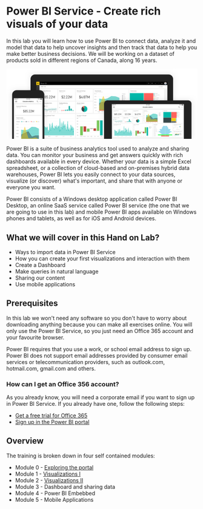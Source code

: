  # Power BI Service - Create rich visuals of your data
In this lab you will learn how to use Power BI to connect data, analyze it and model that data to help uncover insights and then track that data to help you make better business decisions. We will be working on a dataset of products sold in different regions of Canada, along 16 years.

 ![](/Images/powerbi-intro.png)

Power BI is a suite of business analytics tool used to analyze and sharing data. You can monitor your business and get answers quickly with rich dashboards available in every device. Whether your data is a simple Excel spreadsheet, or a collection of cloud-based and on-premises hybrid data warehouses, Power BI lets you easily connect to your data sources, visualize (or discover) what's important, and share that with anyone or everyone you want.

Power BI consists of a Windows desktop application called Power BI Desktop, an online SaaS service called Power BI service (the one that we are going to use in this lab) and mobile Power BI apps available on Windows phones and tablets, as well as for iOS amd Android devices.

## What we will cover in this Hand on Lab?
* Ways to import data in Power BI Service
* How you can create your first visualizations and interaction with them
* Create a Dashboard
* Make queries in natural language
* Sharing our content
* Use mobile applications

## Prerequisites
In this lab we won't need any software so you don't have to worry about downloading anything because you can make all exercises online.
You will only use the Power BI Service, so you just need an Office 365 account and your favourite browser.

Power BI requires that you use a work, or school email address to sign up. Power BI does not support email addresses provided by consumer email services or telecommunication providers, such as outlook.com, hotmail.com, gmail.com and others.


### How can I get an Office 356 account?
As you already know, you will need a corporate email if you want to sign up in Power BI Service. If you already have one, follow the following steps:
* [Get a free trial for Office 365](https://signup.microsoft.com/signup/)
* [Sign up in the Power BI portal](https://powerbi.microsoft.com/en-us/)

## Overview
The training is broken down in four self contained modules:

* Module 0 - [Exploring the portal](https://github.com/daorti/PowerBIWorkshop/tree/master/Module%200%20-%20Exploring%20the%20portal)
* Module 1 - [Visualizations I](https://github.com/daorti/PowerBIWorkshop/tree/master/Module%201%20-%20Visualizations%20I)
* Module 2 - [Visualizations II](https://github.com/daorti/PowerBIWorkshop/tree/master/Module%202%20-%20Visualizations%20II)
* Module 3 - Dashboard and sharing data
* Module 4 - Power BI Embebbed
* Module 5 - Mobile Applications
 
